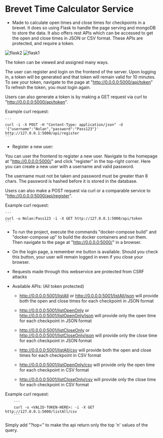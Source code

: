 # Brevet Time Calculator Service

* Made to calculate open times and close times for checkpoints in a brevet. It does so using Flask to handle the page serving and mongoDB to store the data. It also offers rest APIs which can be accessed to get the open and close times in JSON or CSV format. These APIs are protected, and require a token.

![flask2](https://user-images.githubusercontent.com/22786772/57172765-54d3ac80-6dd9-11e9-9411-94b1508b73ae.png)
![flask1](https://user-images.githubusercontent.com/22786772/57172766-54d3ac80-6dd9-11e9-99f5-318f884b8a88.png)

The token can be viewed and assigned many ways.

The user can register and login on the frontend of the server. Upon logging in, a token will be generated and that token will remain valid for 10 minutes.
To see your token, navigate to the page at "http://0.0.0.0:5000/api/token"
To refresh the token, you must login again.

Users can also generate a token is by making a GET request via curl to "http://0.0.0.0:5000/api/token".

Example curl request:

	```
	curl -i -X POST -H "Content-Type: application/json" -d '{"username":"Nolan","password":"Pass123"}' http://127.0.0.1:5000/api/register
	```

* Register a new user:

You can user the frontend to register a new user.
Navigate to the homepage at "http://0.0.0.0:5000/" and click "register" in the top-right corner. Here you can create a new user with a username and valid password.

The username must not be taken and password must be greater than 8 chars.
The password is hashed before it is stored in the database.

Users can also make a POST request via curl or a comparable service to "http://0.0.0.0:5000/api/register".

Example curl request:

	```
	curl -u Nolan:Pass123 -i -X GET http://127.0.0.1:5000/api/token
	```

* To run the project, execute the commands "docker-compose build" and "docker-compose up" to build the docker containers and run them. Then navigate to the page at "http://0.0.0.0:5000/" in a browser.

* On the login page, a remember me button is available. Should you check this button, your user will remain logged in even if you close your browser.

* Requests made through this webservice are protected from CSRF attacks


* Available APIs: (All token protected)

	* http://0.0.0.0:5001/listAll or http://0.0.0.0:5001/listAll/json will provide both the open and close times for each checkpoint in JSON format

	* http://0.0.0.0:5001/listOpenOnly or http://0.0.0.0:5001/listOpenOnly/json will provide only the open time for each checkpoint in JSON format

	* http://0.0.0.0:5001/listCloseOnly or http://0.0.0.0:5001/listCloseOnly/json will provide only the close time for each checkpoint in JSON format

	* http://0.0.0.0:5001/listAll/csv will provide both the open and close times for each checkpoint in CSV format

	* http://0.0.0.0:5001/listOpenOnly/csv will provide only the open time for each checkpoint in CSV format

	* http://0.0.0.0:5001/listCloseOnly/csv will provide only the close time for each checkpoint in CSV format


Example curl request:

		```
		curl -u <VALID-TOKEN-HERE>: -i -X GET http://127.0.0.1:5000/listAll/csv
		```

Simply add "?top=<n>" to make the api return only the top 'n' values of the query.
	


